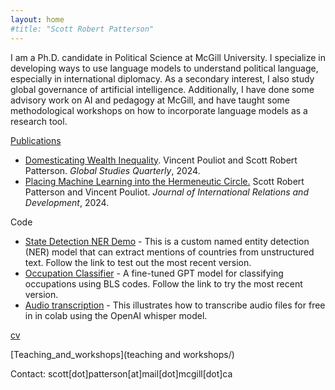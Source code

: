 ```yaml
---
layout: home
#title: "Scott Robert Patterson"
---
```

I am a Ph.D. candidate in Political Science at McGill University. I specialize in developing ways to use language models to understand political language, especially in international diplomacy. As a secondary interest, I also study global governance of artificial intelligence. Additionally, I have done some advisory work on AI and pedagogy at McGill, and have taught some methodological workshops on how to incorporate language models as a research tool. 

[Publications](publications)
  - [Domesticating Wealth Inequality](https://doi.org/10.1093/isagsq/ksae023). Vincent Pouliot and Scott Robert Patterson. *Global Studies Quarterly*, 2024.
  - [Placing Machine Learning into the Hermeneutic Circle.](https://link.springer.com/article/10.1057/s41268-024-00289-x) Scott Robert Patterson and Vincent Pouliot. *Journal of International Relations and Development*, 2024.

Code
  - [State Detection NER Demo](https://patterson-s-state-detector-ner-app-vz4hx4.streamlit.app/) - This is a custom named entity detection (NER) model that can extract mentions of countries from unstructured text. Follow the link to test out the most recent version. 
  - [Occupation Classifier](https://occupationclassifierfinetunegit-tgydnpdgrq3ddjrf5e8plp.streamlit.app/) - A fine-tuned GPT model for classifying occupations using BLS codes. Follow the link to try the most recent version. 
  - [Audio transcription](https://colab.research.google.com/drive/10qucU8nBED9LA-aIZ8ViK7yR_4btqEnL?usp=sharing) - This illustrates how to transcribe audio files for free in in colab using the OpenAI whisper model.

[cv](cv)

[Teaching_and_workshops](teaching and workshops/)

Contact: scott[dot]patterson[at]mail[dot]mcgill[dot]ca
